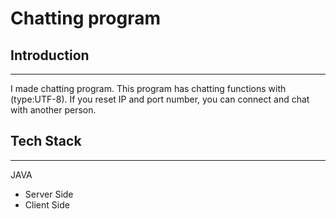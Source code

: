 # Chatting program

<h2> Introduction</h2><hr>
I made chatting program. This program has chatting functions with (type:UTF-8). If you reset IP and port number, you can connect and chat with another person. 


<h2>Tech Stack </h2> <hr>
JAVA


* Server Side
* Client Side

